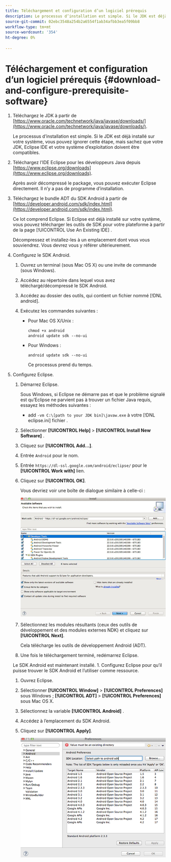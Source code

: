 ```yaml
---
title: Téléchargement et configuration d’un logiciel prérequis
description: Le processus d’installation est simple. Si le JDK est déjà installé sur votre système, vous pouvez ignorer cette étape, mais sachez que votre JDK, Eclipse IDE et votre système d’exploitation doivent être compatibles.
source-git-commit: 02ebc3548a254b2a6554f1ab34afbb3ea5f09bb8
workflow-type: tm+mt
source-wordcount: '354'
ht-degree: 0%

---
```


# Téléchargement et configuration d’un logiciel prérequis {#download-and-configure-prerequisite-software}

1. Téléchargez le JDK à partir de [https://www.oracle.com/technetwork/java/javase/downloads/](https://www.oracle.com/technetwork/java/javase/downloads/).

   Le processus d’installation est simple. Si le JDK est déjà installé sur votre système, vous pouvez ignorer cette étape, mais sachez que votre JDK, Eclipse IDE et votre système d’exploitation doivent être compatibles.
1. Téléchargez l’IDE Eclipse pour les développeurs Java depuis [https://www.eclipse.org/downloads](https://www.eclipse.org/downloads).

   Après avoir décompressé le package, vous pouvez exécuter Eclipse directement. Il n’y a pas de programme d’installation.
1. Téléchargez le bundle ADT du SDK Android à partir de [https://developer.android.com/sdk/index.html](https://developer.android.com/sdk/index.html).

   Ce lot comprend Eclipse. Si Eclipse est déjà installé sur votre système, vous pouvez télécharger les outils de SDK pour votre plateforme à partir de la page [!UICONTROL Use An Existing IDE] .

   Décompressez et installez-les à un emplacement dont vous vous souviendrez. Vous devrez vous y référer ultérieurement.
1. Configurez le SDK Android.
   1. Ouvrez un terminal (sous Mac OS X) ou une invite de commande (sous Windows).
   1. Accédez au répertoire dans lequel vous avez téléchargé/décompressé le SDK Android.
   1. Accédez au dossier des outils, qui contient un fichier nommé [!DNL android].
   1. Exécutez les commandes suivantes :

      * Pour Mac OS X/Unix :

        ```
        chmod +x android 
        android update sdk --no-ui
        ```

      * Pour Windows :

        ```
        android update sdk --no-ui
        ```

        Ce processus prend du temps.

1. Configurez Eclipse.
   1. Démarrez Eclipse.

      Sous Windows, si Eclipse ne démarre pas et que le problème signalé est qu’Eclipse ne parvient pas à trouver un fichier Java requis, essayez les méthodes suivantes :

      * add `-vm C:\[path to your JDK bin]\javaw.exe` à votre [!DNL eclipse.ini] fichier .
   1. Sélectionner  **[!UICONTROL Help]** > **[!UICONTROL Install New Software]** .
   1. Cliquez sur **[!UICONTROL Add...]**.
   1. Entrée `Android` pour le nom.
   1. Entrée `https://dl-ssl.google.com/android/eclipse/` pour le **[!UICONTROL Work with]** lien.
   1. Cliquez sur **[!UICONTROL OK]**.

      Vous devriez voir une boîte de dialogue similaire à celle-ci :

      ![](assets/available_software.jpg)

   1. Sélectionnez les modules résultants (ceux des outils de développement et des modules externes NDK) et cliquez sur **[!UICONTROL Next]**.

      Cela télécharge les outils de développement Android (ADT).
   1. Une fois le téléchargement terminé, redémarrez Eclipse.

   Le SDK Android est maintenant installé. 1. Configurez Eclipse pour qu’il puisse trouver le SDK Android et l’utiliser comme ressource.
   1. Ouvrez Eclipse.
   1. Sélectionner  **[!UICONTROL Window]** > **[!UICONTROL Preferences]** sous Windows ;  **[!UICONTROL ADT]** > **[!UICONTROL Preferences]** sous Mac OS X.
   1. Sélectionnez la variable **[!UICONTROL Android]** .
   1. Accédez à l’emplacement du SDK Android.
   1. Cliquez sur **[!UICONTROL Apply]**.

      ![Résultat de l’étape](assets/ss2.jpg)
